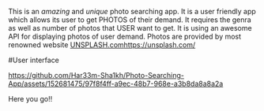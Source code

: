 This is an *amazing* and *unique* photo searching app.
It is a user friendly app which allows its user to get PHOTOS of their demand.
It requires the genra as well as number of photos that USER want to get.
It is using an awesome API for displaying photos of user demand.
Photos are provided by most renowned website [UNSPLASH.com](https://unsplash.com/)https://unsplash.com/

#User interface


https://github.com/Har33m-Sha1kh/Photo-Searching-App/assets/152681475/97f8f4ff-a9ec-48b7-968e-a3b8da8a8a2a

Here you go!!
